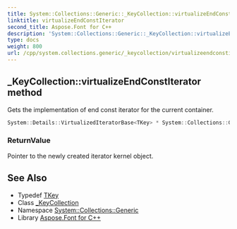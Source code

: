 ```yaml
---
title: System::Collections::Generic::_KeyCollection::virtualizeEndConstIterator method
linktitle: virtualizeEndConstIterator
second_title: Aspose.Font for C++
description: 'System::Collections::Generic::_KeyCollection::virtualizeEndConstIterator method. Gets the implementation of end const iterator for the current container in C++.'
type: docs
weight: 800
url: /cpp/system.collections.generic/_keycollection/virtualizeendconstiterator/
---
```

## _KeyCollection::virtualizeEndConstIterator method


Gets the implementation of end const iterator for the current container.

```cpp
System::Details::VirtualizedIteratorBase<TKey> * System::Collections::Generic::_KeyCollection<Dict>::virtualizeEndConstIterator() const override
```


### ReturnValue

Pointer to the newly created iterator kernel object.

## See Also

* Typedef [TKey](../tkey/)
* Class [_KeyCollection](../)
* Namespace [System::Collections::Generic](../../)
* Library [Aspose.Font for C++](../../../)
